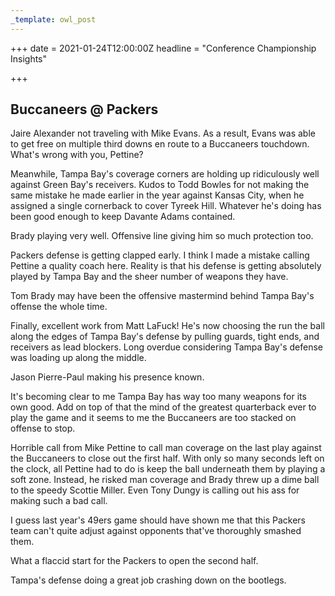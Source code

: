 ```yaml
---
_template: owl_post
---
```



+++
date = 2021-01-24T12:00:00Z
headline = "Conference Championship Insights"

+++
## Buccaneers @ Packers

Jaire Alexander not traveling with Mike Evans. As a result, Evans was able to get free on multiple third downs en route to a Buccaneers touchdown. What's wrong with you, Pettine?

Meanwhile, Tampa Bay's coverage corners are holding up ridiculously well against Green Bay's receivers. Kudos to Todd Bowles for not making the same mistake he made earlier in the year against Kansas City, when he assigned a single cornerback to cover Tyreek Hill. Whatever he's doing has been good enough to keep Davante Adams contained.

Brady playing very well. Offensive line giving him so much protection too.

Packers defense is getting clapped early. I think I made a mistake calling Pettine a quality coach here. Reality is that his defense is getting absolutely played by Tampa Bay and the sheer number of weapons they have.

Tom Brady may have been the offensive mastermind behind Tampa Bay's offense the whole time.

Finally, excellent work from Matt LaFuck! He's now choosing the run the ball along the edges of Tampa Bay's defense by pulling guards, tight ends, and receivers as lead blockers. Long overdue considering Tampa Bay's defense was loading up along the middle. 

Jason Pierre-Paul making his presence known.

It's becoming clear to me Tampa Bay has way too many weapons for its own good. Add on top of that the mind of the greatest quarterback ever to play the game and it seems to me the Buccaneers are too stacked on offense to stop.

Horrible call from Mike Pettine to call man coverage on the last play against the Buccaneers to close out the first half. With only so many seconds left on the clock, all Pettine had to do is keep the ball underneath them by playing a soft zone. Instead, he risked man coverage and Brady threw up a dime ball to the speedy Scottie Miller. Even Tony Dungy is calling out his ass for making such a bad call.

I guess last year's 49ers game should have shown me that this Packers team can't quite adjust against opponents that've thoroughly smashed them.

What a flaccid start for the Packers to open the second half.

Tampa's defense doing a great job crashing down on the bootlegs.
